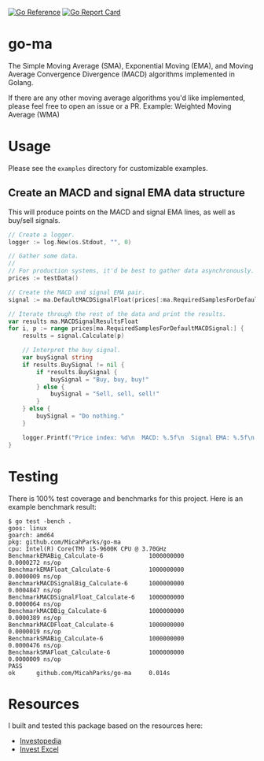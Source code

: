 [![Go Reference](https://pkg.go.dev/badge/github.com/MicahParks/go-ma.svg)](https://pkg.go.dev/github.com/MicahParks/go-ma) [![Go Report Card](https://goreportcard.com/badge/github.com/MicahParks/go-ma)](https://goreportcard.com/report/github.com/MicahParks)
# go-ma
The Simple Moving Average (SMA), Exponential Moving (EMA), and Moving Average Convergence Divergence (MACD) algorithms
implemented in Golang.

If there are any other moving average algorithms you'd like implemented, please feel free to open an issue or a PR.
Example: Weighted Moving Average (WMA)

# Usage
Please see the `examples` directory for customizable examples.

## Create an MACD and signal EMA data structure
This will produce points on the MACD and signal EMA lines, as well as buy/sell signals.
```go
// Create a logger.
logger := log.New(os.Stdout, "", 0)

// Gather some data.
//
// For production systems, it'd be best to gather data asynchronously.
prices := testData()

// Create the MACD and signal EMA pair.
signal := ma.DefaultMACDSignalFloat(prices[:ma.RequiredSamplesForDefaultMACDSignal])

// Iterate through the rest of the data and print the results.
var results ma.MACDSignalResultsFloat
for i, p := range prices[ma.RequiredSamplesForDefaultMACDSignal:] {
	results = signal.Calculate(p)

	// Interpret the buy signal.
	var buySignal string
	if results.BuySignal != nil {
		if *results.BuySignal {
			buySignal = "Buy, buy, buy!"
		} else {
			buySignal = "Sell, sell, sell!"
		}
	} else {
		buySignal = "Do nothing."
	}

	logger.Printf("Price index: %d\n  MACD: %.5f\n  Signal EMA: %.5f\n  Buy signal: %s", i+ma.RequiredSamplesForDefaultMACDSignal, results.MACD.Result, results.SignalEMA, buySignal)
}
```

# Testing
There is 100% test coverage and benchmarks for this project. Here is an example benchmark result:
```
$ go test -bench .
goos: linux
goarch: amd64
pkg: github.com/MicahParks/go-ma
cpu: Intel(R) Core(TM) i5-9600K CPU @ 3.70GHz
BenchmarkEMABig_Calculate-6             1000000000               0.0000272 ns/op
BenchmarkEMAFloat_Calculate-6           1000000000               0.0000009 ns/op
BenchmarkMACDSignalBig_Calculate-6      1000000000               0.0004847 ns/op
BenchmarkMACDSignalFloat_Calculate-6    1000000000               0.0000064 ns/op
BenchmarkMACDBig_Calculate-6            1000000000               0.0000389 ns/op
BenchmarkMACDFloat_Calculate-6          1000000000               0.0000019 ns/op
BenchmarkSMABig_Calculate-6             1000000000               0.0000476 ns/op
BenchmarkSMAFloat_Calculate-6           1000000000               0.0000009 ns/op
PASS
ok      github.com/MicahParks/go-ma     0.014s
```

# Resources
I built and tested this package based on the resources here:
* [Investopedia](https://www.investopedia.com/terms/m/macd.asp)
* [Invest Excel](https://investexcel.net/how-to-calculate-macd-in-excel/)
